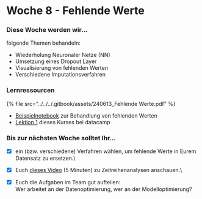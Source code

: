 # Woche 8 - Fehlende Werte

### Diese Woche werden wir...

folgende Themen behandeln:&#x20;

* Wiederholung Neuronaler Netze (NN)
* Umsetzung eines Dropout Layer
* Visualisierung von fehlenden Werten
* Verschiedene Imputationsverfahren

### Lernressourcen

{% file src="../../../.gitbook/assets/240613_Fehlende Werte.pdf" %}

* [Beispielnotebook](https://colab.research.google.com/github/opencampus-sh/einfuehrung-in-data-science-und-ml/blob/main/Fehlende%20Werte/missing_value_imputation.ipynb) zur Behandlung von fehlenden Werten
* [Lektion 1](https://campus.datacamp.com/courses/dealing-with-missing-data-in-python/) dieses Kurses bei datacamp

### Bis zur nächsten Woche solltet Ihr...

* [x] ein (bzw. verschiedene) Verfahren wählen, um fehlende Werte in Eurem Datensatz zu ersetzen.\

* [x] Euch [dieses Video](https://coursera.org/share/3f650f2a9fc3aef4a5ce140f99daf9a3) (5 Minuten) zu Zeitreihenanalysen anschauen.\

* [x] Euch die Aufgaben im Team gut aufteilen:\
  Wer arbeitet an der Datenoptimierung, wer an der Modelloptimierung?
